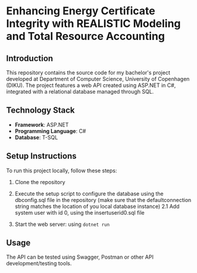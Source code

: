 # Enhancing Energy Certificate Integrity with REALISTIC Modeling and Total Resource Accounting

## Introduction

This repository contains the source code for my bachelor's project developed at Department of Computer Science, University of Copenhagen (DIKU). The project features a web API created using ASP.NET in C#, integrated with a relational database managed through SQL.

## Technology Stack

- **Framework**: ASP.NET
- **Programming Language**: C#
- **Database**: T-SQL

## Setup Instructions

To run this project locally, follow these steps:

1. Clone the repository 

2. Execute the setup script to configure the database using the dbconfig.sql file in the repository (make sure that the defaultconnection string matches the location of you local database instance)
2.1 Add system user with id 0, using the insertuserid0.sql file
   
3. Start the web server: using `dotnet run`

## Usage
The API can be tested using Swagger, Postman or other API development/testing tools.
